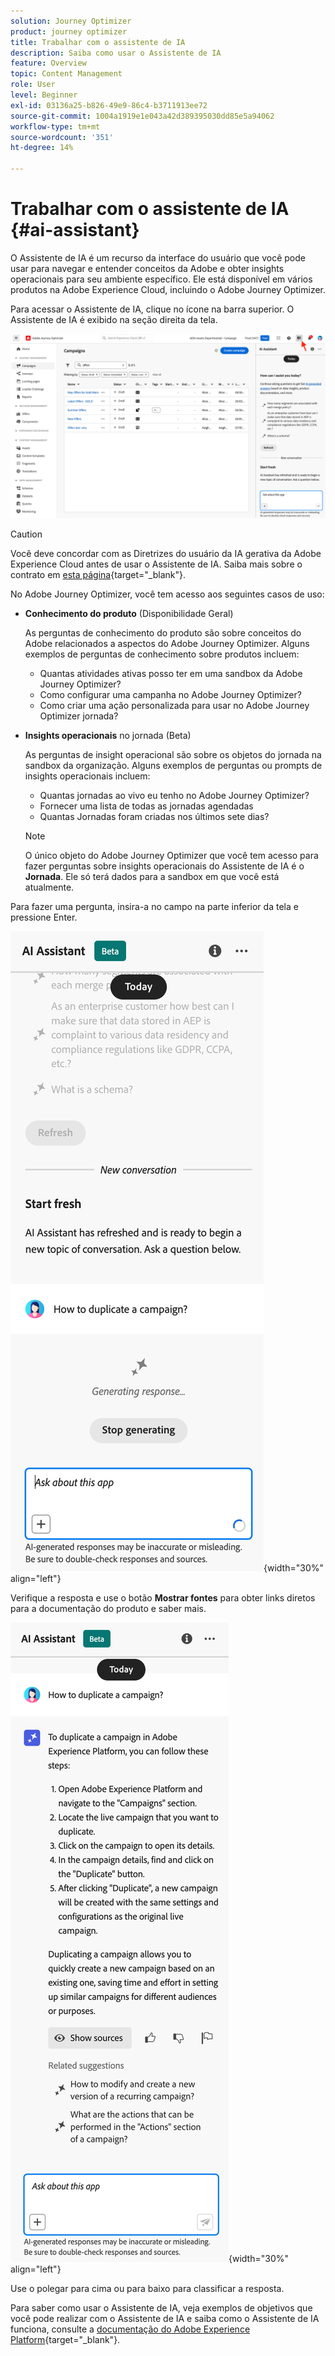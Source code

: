 ```yaml
---
solution: Journey Optimizer
product: journey optimizer
title: Trabalhar com o assistente de IA
description: Saiba como usar o Assistente de IA
feature: Overview
topic: Content Management
role: User
level: Beginner
exl-id: 03136a25-b826-49e9-86c4-b3711913ee72
source-git-commit: 1004a1919e1e043a42d389395030dd85e5a94062
workflow-type: tm+mt
source-wordcount: '351'
ht-degree: 14%

---
```


# Trabalhar com o assistente de IA {#ai-assistant}

O Assistente de IA é um recurso da interface do usuário que você pode usar para navegar e entender conceitos da Adobe e obter insights operacionais para seu ambiente específico. Ele está disponível em vários produtos na Adobe Experience Cloud, incluindo o Adobe Journey Optimizer.

Para acessar o Assistente de IA, clique no ícone na barra superior. O Assistente de IA é exibido na seção direita da tela.

![](assets/do-not-localize/ai-assistant-open.png)


>[!CAUTION]
>
>Você deve concordar com as Diretrizes do usuário da IA gerativa da Adobe Experience Cloud antes de usar o Assistente de IA. Saiba mais sobre o contrato em [esta página](https://experienceleague.adobe.com/en/docs/experience-platform/ai-assistant/home){target="_blank"}.

No Adobe Journey Optimizer, você tem acesso aos seguintes casos de uso:

* **Conhecimento do produto** (Disponibilidade Geral)

  As perguntas de conhecimento do produto são sobre conceitos do Adobe relacionados a aspectos do Adobe Journey Optimizer. Alguns exemplos de perguntas de conhecimento sobre produtos incluem:

   * Quantas atividades ativas posso ter em uma sandbox da Adobe Journey Optimizer?
   * Como configurar uma campanha no Adobe Journey Optimizer?
   * Como criar uma ação personalizada para usar no Adobe Journey Optimizer jornada?


* **Insights operacionais** no jornada (Beta)

  As perguntas de insight operacional são sobre os objetos do jornada na sandbox da organização. Alguns exemplos de perguntas ou prompts de insights operacionais incluem:

   * Quantas jornadas ao vivo eu tenho no Adobe Journey Optimizer?
   * Fornecer uma lista de todas as jornadas agendadas
   * Quantas Jornadas foram criadas nos últimos sete dias?

  >[!NOTE]
  >
  >O único objeto do Adobe Journey Optimizer que você tem acesso para fazer perguntas sobre insights operacionais do Assistente de IA é o **Jornada**. Ele só terá dados para a sandbox em que você está atualmente.


Para fazer uma pergunta, insira-a no campo na parte inferior da tela e pressione Enter.

![](assets/do-not-localize/ai-assistant-ask.png){width="30%" align="left"}

Verifique a resposta e use o botão **Mostrar fontes** para obter links diretos para a documentação do produto e saber mais.

![](assets/do-not-localize/ai-assistant-answer.png){width="30%" align="left"}

Use o polegar para cima ou para baixo para classificar a resposta.

Para saber como usar o Assistente de IA, veja exemplos de objetivos que você pode realizar com o Assistente de IA e saiba como o Assistente de IA funciona, consulte a [documentação do Adobe Experience Platform](https://experienceleague.adobe.com/en/docs/experience-platform/ai-assistant/home){target="_blank"}.
